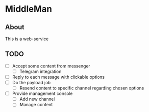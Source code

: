 # MiddleMan

## About

This is a web-service

## TODO

* [ ] Accept some content from messenger
    - [ ] Telegram integration
* [ ] Reply to each message with clickable options
* [ ] Do the payload job
    - [ ] Resend content to specific channel regarding chosen options
* [ ] Provide management console
    - [ ] Add new channel
    - [ ] Manage content 
